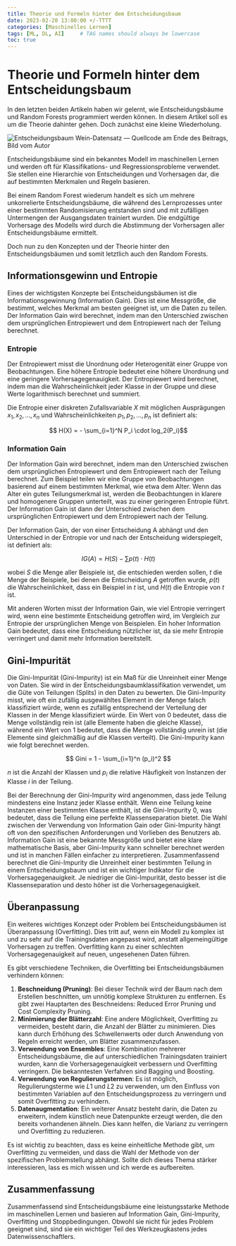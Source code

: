 ```yaml
---
title: Theorie und Formeln hinter dem Entscheidungsbaum
date: 2023-02-20 13:00:00 +/-TTTT
categories: [Maschinelles Lernen]
tags: [ML, DL, AI]     # TAG names should always be lowercase
toc: true
---
```


# Theorie und Formeln hinter dem Entscheidungsbaum
In den letzten beiden Artikeln haben wir gelernt, wie Entscheidungsbäume und Random Forests programmiert werden können. In diesem Artikel soll es um die Theorie dahinter gehen. Doch zunächst eine kleine Wiederholung.

![Entscheidungsbaum Wein-Datensatz — Quellcode am Ende des Beitrags, Bild vom Autor](https://miro.medium.com/v2/resize:fit:1400/format:webp/1*SYOAspZ_sVzD0oNpCeflTA.png)

Entscheidungsbäume sind ein bekanntes Modell im maschinellen Lernen und werden oft für Klassifikations- und Regressionsprobleme verwendet. Sie stellen eine Hierarchie von Entscheidungen und Vorhersagen dar, die auf bestimmten Merkmalen und Regeln basieren.

Bei einem Random Forest wiederum handelt es sich um mehrere unkorrelierte Entscheidungsbäume, die während des Lernprozesses unter einer bestimmten Randomisierung entstanden sind und mit zufälligen Untermengen der Ausgangsdaten trainiert wurden. Die endgültige Vorhersage des Modells wird durch die Abstimmung der Vorhersagen aller Entscheidungsbäume ermittelt.

Doch nun zu den Konzepten und der Theorie hinter den Entscheidungsbäumen und somit letztlich auch den Random Forests.

## Informationsgewinn und Entropie

Eines der wichtigsten Konzepte bei Entscheidungsbäumen ist die Informationsgewinnung (Information Gain). Dies ist eine Messgröße, die bestimmt, welches Merkmal am besten geeignet ist, um die Daten zu teilen. Der Information Gain wird berechnet, indem man den Unterschied zwischen dem ursprünglichen Entropiewert und dem Entropiewert nach der Teilung berechnet.

### Entropie

Der Entropiewert misst die Unordnung oder Heterogenität einer Gruppe von Beobachtungen. Eine höhere Entropie bedeutet eine höhere Unordnung und eine geringere Vorhersagegenauigkeit. Der Entropiewert wird berechnet, indem man die Wahrscheinlichkeit jeder Klasse in der Gruppe und diese Werte logarithmisch berechnet und summiert.

Die Entropie einer diskreten Zufallsvariable $X$ mit möglichen Ausprägungen ${x_1, x_2, …, x_n}$ und Wahrscheinlichkeiten ${p_1, p_2, …, p_n}$ ist definiert als:

$$ H(X) = - \sum_{i=1}^N P_i \cdot log_2(P_i)$$

### Information Gain

Der Information Gain wird berechnet, indem man den Unterschied zwischen dem ursprünglichen Entropiewert und dem Entropiewert nach der Teilung berechnet. Zum Beispiel teilen wir eine Gruppe von Beobachtungen basierend auf einem bestimmten Merkmal, wie etwa dem Alter. Wenn das Alter ein gutes Teilungsmerkmal ist, werden die Beobachtungen in klarere und homogenere Gruppen unterteilt, was zu einer geringeren Entropie führt. Der Information Gain ist dann der Unterschied zwischen dem ursprünglichen Entropiewert und dem Entropiewert nach der Teilung.

Der Information Gain, der von einer Entscheidung A abhängt und den Unterschied in der Entropie vor und nach der Entscheidung widerspiegelt, ist definiert als:

$$IG(A) = H(S) - \sum p(t) \cdot H(t) $$

wobei $S$ die Menge aller Beispiele ist, die entschieden werden sollen, $t$ die Menge der Beispiele, bei denen die Entscheidung $A$ getroffen wurde, $p(t)$ die Wahrscheinlichkeit, dass ein Beispiel in $t$ ist, und $H(t)$ die Entropie von $t$ ist.

Mit anderen Worten misst der Information Gain, wie viel Entropie verringert wird, wenn eine bestimmte Entscheidung getroffen wird, im Vergleich zur Entropie der ursprünglichen Menge von Beispielen. Ein hoher Information Gain bedeutet, dass eine Entscheidung nützlicher ist, da sie mehr Entropie verringert und damit mehr Information bereitstellt.

## Gini-Impurität
Die Gini-Impurität (Gini-Impurity) ist ein Maß für die Unreinheit einer Menge von Daten. Sie wird in der Entscheidungsbaumklassifikation verwendet, um die Güte von Teilungen (Splits) in den Daten zu bewerten. Die Gini-Impurity misst, wie oft ein zufällig ausgewähltes Element in der Menge falsch klassifiziert würde, wenn es zufällig entsprechend der Verteilung der Klassen in der Menge klassifiziert würde. Ein Wert von $0$ bedeutet, dass die Menge vollständig rein ist (alle Elemente haben die gleiche Klasse), während ein Wert von $1$ bedeutet, dass die Menge vollständig unrein ist (die Elemente sind gleichmäßig auf die Klassen verteilt). Die Gini-Impurity kann wie folgt berechnet werden.

$$ Gini = 1 - \sum_{i=1}^n (p_i)^2 $$

$n$ ist die Anzahl der Klassen und $p_i$ die relative Häufigkeit von Instanzen der Klasse $i$ in der Teilung.

Bei der Berechnung der Gini-Impurity wird angenommen, dass jede Teilung mindestens eine Instanz jeder Klasse enthält. Wenn eine Teilung keine Instanzen einer bestimmten Klasse enthält, ist die Gini-Impurity $0$, was bedeutet, dass die Teilung eine perfekte Klassenseparation bietet.
Die Wahl zwischen der Verwendung von Information Gain oder Gini-Impurity hängt oft von den spezifischen Anforderungen und Vorlieben des Benutzers ab. Information Gain ist eine bekannte Messgröße und bietet eine klare mathematische Basis, aber Gini-Impurity kann schneller berechnet werden und ist in manchen Fällen einfacher zu interpretieren.
Zusammenfassend berechnet die Gini-Impurity die Unreinheit einer bestimmten Teilung in einem Entscheidungsbaum und ist ein wichtiger Indikator für die Vorhersagegenauigkeit. Je niedriger die Gini-Impurität, desto besser ist die Klassenseparation und desto höher ist die Vorhersagegenauigkeit.

## Überanpassung
Ein weiteres wichtiges Konzept oder Problem bei Entscheidungsbäumen ist Überanpassung (Overfitting). Dies tritt auf, wenn ein Modell zu komplex ist und zu sehr auf die Trainingsdaten angepasst wird, anstatt allgemeingültige Vorhersagen zu treffen. Overfitting kann zu einer schlechten Vorhersagegenauigkeit auf neuen, ungesehenen Daten führen.

Es gibt verschiedene Techniken, die Overfitting bei Entscheidungsbäumen verhindern können:
1. **Beschneidung (Pruning)**: Bei dieser Technik wird der Baum nach dem Erstellen beschnitten, um unnötig komplexe Strukturen zu entfernen. Es gibt zwei Hauptarten des Beschneidens: Reduced Error Pruning und Cost Complexity Pruning.
2. **Minimierung der Blätterzahl**: Eine andere Möglichkeit, Overfitting zu vermeiden, besteht darin, die Anzahl der Blätter zu minimieren. Dies kann durch Erhöhung des Schwellenwerts oder durch Anwendung von Regeln erreicht werden, um Blätter zusammenzufassen.
3. **Verwendung von Ensembles**: Eine Kombination mehrerer Entscheidungsbäume, die auf unterschiedlichen Trainingsdaten trainiert wurden, kann die Vorhersagegenauigkeit verbessern und Overfitting verringern. Die bekanntesten Verfahren sind Bagging und Boosting.
4. **Verwendung von Regulierungstermen**: Es ist möglich, Regulierungsterme wie $L1$ und $L2$ zu verwenden, um den Einfluss von bestimmten Variablen auf den Entscheidungsprozess zu verringern und somit Overfitting zu verhindern.
5. **Datenaugmentation**: Ein weiterer Ansatz besteht darin, die Daten zu erweitern, indem künstlich neue Datenpunkte erzeugt werden, die den bereits vorhandenen ähneln. Dies kann helfen, die Varianz zu verringern und Overfitting zu reduzieren.

Es ist wichtig zu beachten, dass es keine einheitliche Methode gibt, um Overfitting zu vermeiden, und dass die Wahl der Methode von der spezifischen Problemstellung abhängt. Sollte dich dieses Thema stärker interessieren, lass es mich wissen und ich werde es aufbereiten.

## Zusammenfassung
Zusammenfassend sind Entscheidungsbäume eine leistungsstarke Methode im maschinellen Lernen und basieren auf Information Gain, Gini-Impurity, Overfitting und Stoppbedingungen. Obwohl sie nicht für jedes Problem geeignet sind, sind sie ein wichtiger Teil des Werkzeugkastens jedes Datenwissenschaftlers.
